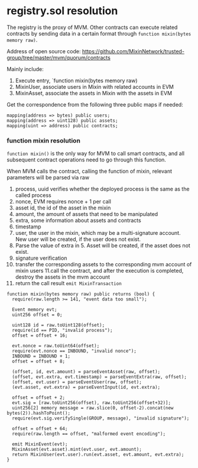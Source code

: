 # registry.sol resolution

The registry is the proxy of MVM. Other contracts can execute related contracts by sending data in a certain format through `function mixin(bytes memory raw)`.

Address of open source code: https://github.com/MixinNetwork/trusted-group/tree/master/mvm/quorum/contracts

Mainly include:

1. Execute entry, `function mixin(bytes memory raw)
2. MixinUser, associate users in Mixin with related accounts in EVM 
3. MixinAsset, associate the assets in Mixin with the assets in EVM 

Get the correspondence from the following three public maps if needed:

```
mapping(address => bytes) public users;
mapping(address => uint128) public assets;
mapping(uint => address) public contracts;
```

### function mixin resolution

`function mixin()` is the only way for MVM to call smart contracts, and all subsequent contract operations need to go through this function. 

When MVM calls the contract, calling the function of mixin, relevant parameters will be parsed via raw 

1. process, uuid verifies whether the deployed process is the same as the called process
2. nonce, EVM requires nonce + 1 per call
3. asset id, the id of the asset in the mixin
4. amount, the amount of assets that need to be manipulated
5. extra, some information about assets and contracts
6. timestamp
7. user, the user in the mixin, which may be a multi-signature account. New user will be created, if the user does not exist.
8. Parse the value of extra in 5. Asset will be created, if the asset does not exist.
9. signature verification
10. transfer the corresponding assets to the corresponding mvm account of mixin users
11.call the contract, and after the execution is completed, destroy the assets in the mvm account 
12. return the call result `emit MixinTransaction`

```solidity
function mixin(bytes memory raw) public returns (bool) {
  require(raw.length >= 141, "event data too small");

  Event memory evt;
  uint256 offset = 0;

  uint128 id = raw.toUint128(offset);
  require(id == PID, "invalid process");
  offset = offset + 16;

  evt.nonce = raw.toUint64(offset);
  require(evt.nonce == INBOUND, "invalid nonce");
  INBOUND = INBOUND + 1;
  offset = offset + 8;

  (offset, id, evt.amount) = parseEventAsset(raw, offset);
  (offset, evt.extra, evt.timestamp) = parseEventExtra(raw, offset);
  (offset, evt.user) = parseEventUser(raw, offset);
  (evt.asset, evt.extra) = parseEventInput(id, evt.extra);

  offset = offset + 2;
  evt.sig = [raw.toUint256(offset), raw.toUint256(offset+32)];
  uint256[2] memory message = raw.slice(0, offset-2).concat(new bytes(2)).hashToPoint();
  require(evt.sig.verifySingle(GROUP, message), "invalid signature");

  offset = offset + 64;
  require(raw.length == offset, "malformed event encoding");

  emit MixinEvent(evt);
  MixinAsset(evt.asset).mint(evt.user, evt.amount);
  return MixinUser(evt.user).run(evt.asset, evt.amount, evt.extra);
}
```
